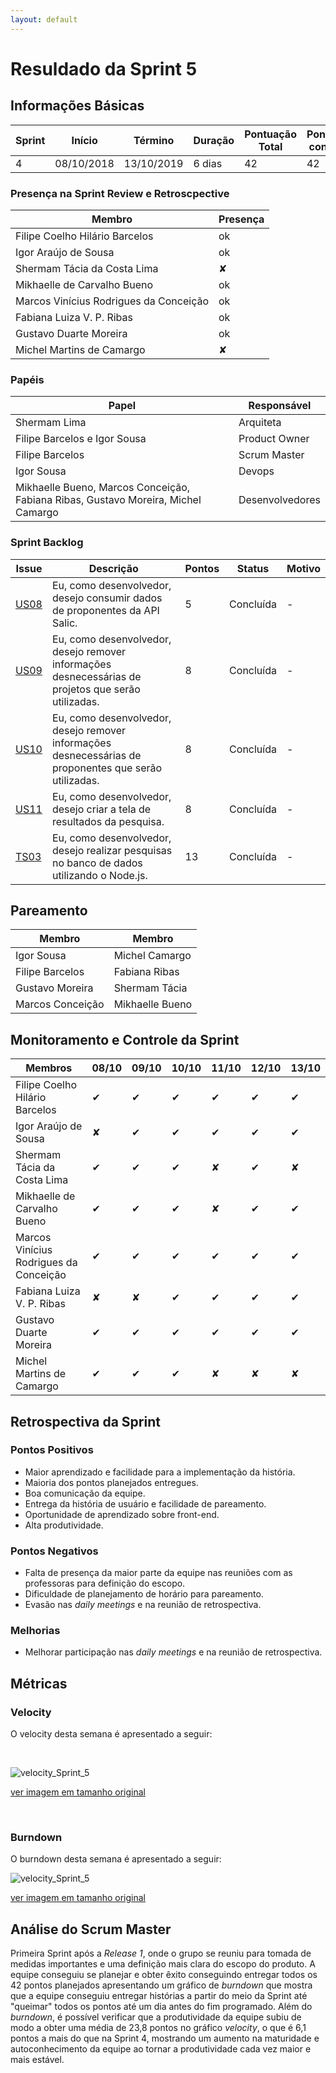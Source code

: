 ```yaml
---
layout: default
---
```


# Resuldado da Sprint 5


## Informações Básicas

| Sprint | Início | Término | Duração | Pontuação Total | Pontuação concluída |
|---|---|---|---|---|---|
| 4 | 08/10/2018 | 13/10/2019 | 6 dias | 42 | 42 |

### Presença na Sprint Review e Retroscpective

| Membro | Presença |
|---|---|
|Filipe Coelho Hilário Barcelos| ok |
|Igor Araújo de Sousa | ok |
|Shermam Tácia da Costa Lima | &#x2718; |
|Mikhaelle de Carvalho Bueno | ok |
|Marcos Vinícius Rodrigues da Conceição | ok |
|Fabiana Luiza V. P. Ribas | ok |
|Gustavo Duarte Moreira | ok |
|Michel Martins de Camargo| &#x2718; |

### Papéis 

|Papel | Responsável |
|---|---|
| Shermam Lima | Arquiteta |
| Filipe Barcelos e Igor Sousa | Product Owner |
| Filipe Barcelos | Scrum Master |
| Igor Sousa | Devops |
| Mikhaelle Bueno, Marcos Conceição, Fabiana Ribas, Gustavo Moreira, Michel Camargo | Desenvolvedores |

### Sprint Backlog

| Issue | Descrição | Pontos | Status | Motivo |
|---|---|---|---|---|
|[US08](https://github.com/fga-eps-mds/2018.2-NaturalSearch/issues/119)|Eu, como desenvolvedor, desejo consumir dados de proponentes da API Salic.|5|Concluída|-|
|[US09](https://github.com/fga-eps-mds/2018.2-NaturalSearch/issues/120)|Eu, como desenvolvedor, desejo remover informações desnecessárias de projetos que serão utilizadas.|8|Concluída|-|
|[US10](https://github.com/fga-eps-mds/2018.2-NaturalSearch/issues/121)|Eu, como desenvolvedor, desejo remover informações desnecessárias de proponentes que serão utilizadas.|8|Concluída|-|
|[US11](https://github.com/fga-eps-mds/2018.2-NaturalSearch/issues/122)|Eu, como desenvolvedor, desejo criar a tela de resultados da pesquisa.|8|Concluída|-|
|[TS03](https://github.com/fga-eps-mds/2018.2-NaturalSearch/issues/100)|Eu, como desenvolvedor, desejo realizar pesquisas no banco de dados utilizando o Node.js.|13|Concluída|-|

## Pareamento 

| Membro  | Membro |
|---|---|
| Igor Sousa  | Michel Camargo |
| Filipe Barcelos | Fabiana Ribas |
| Gustavo Moreira | Shermam Tácia |
| Marcos Conceição | Mikhaelle Bueno |

## Monitoramento e Controle da Sprint 

| Membros | 08/10 | 09/10 | 10/10 |11/10 | 12/10 | 13/10 |
|---|---|---|---|---|---|---|
|Filipe Coelho Hilário Barcelos| &#10004; | &#10004; | &#10004;| &#10004; | &#10004; | &#10004; |
|Igor Araújo de Sousa | &#x2718;| &#10004; | &#10004; | &#10004; | &#10004; | &#10004; |
|Shermam Tácia da Costa Lima | &#10004; | &#10004; | &#10004; | &#x2718; | &#10004; | &#x2718; |
|Mikhaelle de Carvalho Bueno | &#10004; | &#10004; | &#10004; | &#x2718; | &#10004; | &#10004; |
|Marcos Vinícius Rodrigues da Conceição | &#10004; | &#10004; | &#10004; | &#10004; | &#10004; | &#10004; |
|Fabiana Luiza V. P. Ribas | &#x2718; | &#x2718; | &#10004; | &#10004; | &#10004; | &#10004; |
|Gustavo Duarte Moreira | &#10004; | &#10004; | &#10004; | &#10004; | &#10004; | &#10004; |
|Michel Martins de Camargo| &#10004; | &#10004; | &#10004;| &#x2718; | &#x2718;| &#x2718;|

## Retrospectiva da Sprint

### Pontos Positivos

- Maior aprendizado e facilidade para a implementação da história.
- Maioria dos pontos planejados entregues.
- Boa comunicação da equipe.
- Entrega da história de usuário e facilidade de pareamento.
- Oportunidade de aprendizado sobre front-end.
- Alta produtividade.

### Pontos Negativos

- Falta de presença da maior parte da equipe nas reuniões com as professoras para definição do escopo.
- Dificuldade de planejamento de horário para pareamento.
- Evasão nas _daily meetings_ e na reunião de retrospectiva. 

### Melhorias 

- Melhorar participação nas _daily meetings_ e na reunião de retrospectiva.

## Métricas

### Velocity

O velocity desta semana é apresentado a seguir:

<br>

![velocity_Sprint_5](https://fga-eps-mds.github.io/2018.2-NaturalSearch/docs/images/velocity_sprint5.png)

[ver imagem em tamanho original](https://fga-eps-mds.github.io/2018.2-NaturalSearch/docs/images/velocity_sprint5.png)

<br>

### Burndown

O burndown desta semana é apresentado a seguir:

![velocity_Sprint_5](https://fga-eps-mds.github.io/2018.2-NaturalSearch/docs/images/burndown_sprint5.png)

[ver imagem em tamanho original](https://fga-eps-mds.github.io/2018.2-NaturalSearch/docs/images/burndown_sprint5.png)

## Análise do Scrum Master

Primeira Sprint após a _Release 1_, onde o grupo se reuniu para tomada de medidas importantes e uma definição mais clara do escopo do produto. A equipe conseguiu se planejar e obter êxito conseguindo entregar todos os 42 pontos planejados apresentando um gráfico de _burndown_ que mostra que a equipe conseguiu entregar histórias a partir do meio da Sprint até "queimar" todos os pontos até um dia antes do fim programado. Além do _burndown_, é possível verificar que a produtividade da equipe subiu de modo a obter uma média de 23,8 pontos no gráfico _velocity_, o que é 6,1 pontos a mais do que na Sprint 4, mostrando um aumento na maturidade e autoconhecimento da equipe ao tornar a produtividade cada vez maior e mais estável.
